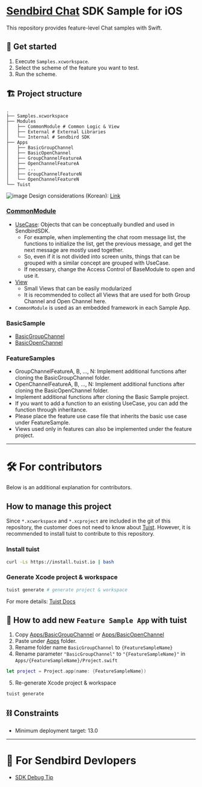 # [Sendbird Chat](https://sendbird.com/docs/chat) SDK Sample for iOS
This repository provides feature-level Chat samples with Swift.

## 🚀 Get started

1. Execute `Samples.xcworkspace`.
2. Select the scheme of the feature you want to test.
3. Run the scheme.

## 🏗 Project structure

```
.
├── Samples.xcworkspace
├── Modules
│   ├── CommonModule # Common Logic & View
│   ├── External # External Libraries
│   └── Internal # Sendbird SDK
├── Apps
│   ├── BasicGroupChannel
│   ├── BasicOpenChannel
│   ├── GroupChannelFeatureA
│   ├── OpenChannelFeatureA
│   ├── ...
│   ├── GroupChannelFeatureN
│   └── OpenChannelFeatureN
└── Tuist
```

![image](https://user-images.githubusercontent.com/11647461/156985707-e504f40d-11ce-402e-8038-b13f90ee5db6.png)
Design considerations (Korean): [Link](https://medium.com/@hongseongho/%EA%B8%B0%EB%8A%A5-%EB%8B%A8%EC%9C%84%EB%A1%9C-%ED%99%95%EC%9E%A5-%EA%B0%80%EB%8A%A5%ED%95%9C-%EC%83%98%ED%94%8C-%EC%95%B1-%EB%A7%8C%EB%93%A4%EA%B8%B0-a5fd35ac5ca0)


### [CommonModule](Modules/CommonModule)

- [UseCase](Modules/CommonModule/Sources/UseCase): Objects that can be conceptually bundled and used in SendbirdSDK.
  - For example, when implementing the chat room message list, the functions to initialize the list, get the previous message, and get the next message are mostly used together.
  - So, even if it is not divided into screen units, things that can be grouped with a similar concept are grouped with UseCase.
  - If necessary, change the Access Control of BaseModule to open and use it.
- [View](Modules/CommonModule/Sources/UseCase)
  - Small Views that can be easily modularized
  - It is recommended to collect all Views that are used for both Group Channel and Open Channel here.
- `CommonModule` is used as an embedded framework in each Sample App.

### BasicSample
- [BasicGroupChannel](Apps/BasicGroupChannel)
- [BasicOpenChannel](Apps/BasicOpenChannel)

### FeatureSamples
- GroupChannelFeatureA, B, …, N: Implement additional functions after cloning the BasicGroupChannel folder.
- OpenChannelFeatureA, B, …, N: Implement additional functions after cloning the BasicOpenChannel folder.
- Implement additional functions after cloning the Basic Sample project. 
- If you want to add a function to an existing UseCase, you can add the function through inheritance.
- Please place the feature use case file that inherits the basic use case under FeatureSample.
- Views used only in features can also be implemented under the feature project.

----

# 🛠 For contributors
Below is an additional explanation for contributors.

## How to manage this project

Since `*.xcworkspace` and `*.xcproject` are included in the git of this repository, the customer does not need to know about [Tuist](https://github.com/tuist/tuist). However, it is recommended to install tuist to contribute to this repository.

### Install tuist
```bash
curl -Ls https://install.tuist.io | bash
```

### Generate Xcode project & workspace
```bash
tuist generate # generate project & workspace 
```

For more details: [Tuist Docs](https://docs.tuist.io/tutorial/get-started)

## 📲 How to add new `Feature Sample App` with tuist
1. Copy [Apps/BasicGroupChannel](Apps/BasicGroupChannel) or [Apps/BasicOpenChannel](Apps/BasicOpenChannel)
2. Paste under [Apps](Apps) folder.
3. Rename folder name `BasicGroupChannel` to `{FeatureSampleName}`
4. Rename parameter `"BasicGroupChannel"` to `"{FeatureSampleName}"` in `Apps/{FeatureSampleName}/Project.swift`
```swift
let project = Project.app(name: {FeatureSampleName})
```
5. Re-generate Xcode project & workspace
```
tuist generate
```

## ⛓ Constraints

- Minimum deployment target: 13.0

----

# 🦅 For Sendbird Devlopers

- [SDK Debug Tip](Modules/Internal/SendbirdChat-Debug)
